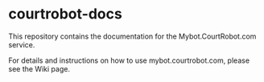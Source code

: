 # courtrobot-docs
This repository contains the documentation for the Mybot.CourtRobot.com service.

For details and instructions on how to use mybot.courtrobot.com, please see the Wiki page.
